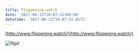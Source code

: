 ```yaml
---
title: Flippening.watch
date: '2017-06-12T10:07:31+00:00'
datetime: '2017-06-12T14:07:32.817Z'
---
```

[http://www.flippening.watch/](http://www.flippening.watch/)

![flipit](https://image.prntscr.com/image/1WJPyasFRNSIU8SY7-k94A.png)